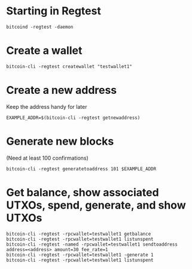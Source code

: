 # Starting in Regtest

    bitcoind -regtest -daemon

# Create a wallet

    bitcoin-cli -regtest createwallet "testwallet1"

# Create a new address
Keep the address handy for later

    EXAMPLE_ADDR=$(bitcoin-cli -regtest getnewaddress)

# Generate new blocks
(Need at least 100 confirmations)

    bitcoin-cli -regtest generatetoaddress 101 $EXAMPLE_ADDR

# Get balance, show associated UTXOs, spend, generate, and show UTXOs 

    bitcoin-cli -regtest -rpcwallet=testwallet1 getbalance
    bitcoin-cli -regtest -rpcwallet=testwallet1 listunspent
    bitcoin-cli -regtest -named -rpcwallet=testwallet1 sendtoaddress address=<address> amount=30 fee_rate=1
    bitcoin-cli -regtest -rpcwallet=testwallet1 -generate 1
    bitcoin-cli -regtest -rpcwallet=testwallet1 listunspent

